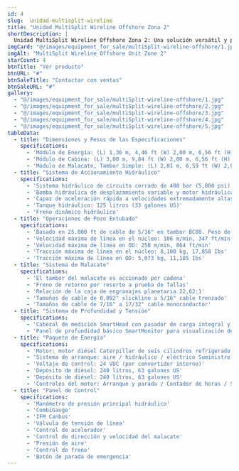```yaml
---
id: 4
slug:  unidad-multisplit-wireline
title: "Unidad MultiSplit Wireline Offshore Zona 2"
shortDescription: |
  Unidad MultiSplit Wireline Offshore Zona 2: Una solución versátil y potente de cableado para operaciones offshore. Con un diseño compacto, un sistema de accionamiento hidráulico de alto rendimiento y un control avanzado de profundidad y tensión, esta unidad es ideal para operaciones de pozo entubado.
imgCard: "@/images/equipment_for_sale/multiSplit-wireline-offshore/1.jpg"
imgAlt: "MultiSplit Wireline Offshore Unit Zone 2"
starCount: 4
btnTitle: "Ver producto"
btnURL: "#"
btnSaleTitle: "Contactar con ventas"
btnSaleURL: "#"
gallery:
  - "@/images/equipment_for_sale/multiSplit-wireline-offshore/1.jpg"
  - "@/images/equipment_for_sale/multiSplit-wireline-offshore/2.jpg"
  - "@/images/equipment_for_sale/multiSplit-wireline-offshore/3.jpg"
  - "@/images/equipment_for_sale/multiSplit-wireline-offshore/4.jpg"
  - "@/images/equipment_for_sale/multiSplit-wireline-offshore/5.jpg"
tableData:
  - title: "Dimensiones y Pesos de las Especificaciones"
    specifications:
      - 'Módulo de Energía: (L) 1,36 m, 4,46 ft (W) 2,00 m, 6,56 ft (H) 2,70 m, 8,86 ft (Peso) 4,550 kg, 10,031 Ibs'
      - 'Módulo de Cabina: (L) 3,00 m, 9,84 ft (W) 2,00 m, 6,56 ft (H) 3,18 m, 10,43 ft (Peso) 3,750 kg, 8,267 Ibs'
      - 'Módulo de Malacate, Tambor Simple: (L) 2,01 m, 6,59 ft (W) 2,00 m, 6,56 ft (H) 2,65 m, 8,69 ft (Peso) 4,650 kg, 10,251 Ibs'
  - title: "Sistema de Accionamiento Hidráulico"
    specifications:
      - 'Sistema hidráulico de circuito cerrado de 400 bar (5,800 psi)'
      - 'Bomba hidráulica de desplazamiento variable y motor hidráulico'
      - 'Capaz de aceleración rápida a velocidades extremadamente altas'
      - 'Tanque hidráulico: 125 litros (33 galones US)'
      - 'Freno dinámico hidráulico'
  - title: "Operaciones de Pozo Entubado"
    specifications:
      - 'Basado en 25.000 ft de cable de 5/16" en tambor BC08. Peso de la herramienta 1100 Ibs'
      - 'Velocidad máxima de línea en el núcleo: 106 m/min, 347 ft/min'
      - 'Velocidad máxima de línea en OD: 258 m/min, 864 ft/min'
      - 'Tracción máxima de línea en el núcleo: 8,100 kg, 17,858 Ibs'
      - 'Tracción máxima de línea en OD: 5,073 kg, 11,185 Ibs'
  - title: "Sistema de Malacate"
    specifications:
      - 'El tambor del malacate es accionado por cadena'
      - 'Freno de retorno por resorte a prueba de fallas'
      - 'Relación de la caja de engranajes planetaria 22,62:1'
      - 'Tamaños de cable de 0,092" slickline a 5/16" cable trenzado'
      - 'Tamaños de cable de 7/16" a 17/32" cable monoconductor'
  - title: "Sistema de Profundidad y Tensión"
    specifications:
      - 'Cabezal de medición SmartHead con pasador de carga integral y dos codificadores, tensión máxima de línea 0-10,000 kg (0-22,050 Ibs)'
      - 'Panel de profundidad básico SmartMonitor para visualización de profundidad, velocidad y tensión'
  - title: "Paquete de Energía"
    specifications:
      - 'Motor: motor diésel Caterpillar de seis cilindros refrigerado por agua que proporciona 129,5 kW (173,6 HP) a 2,200 rpm'
      - 'Sistema de arranque: aire / hidráulico / eléctrico Suministro eléctrico de la plataforma: 115 VAC 60 Hz / 230 VAC 50 HZ'
      - 'Voltaje de control: 24 VDC (por convertidor interno)'
      - 'Depósito de diésel: 240 litros, 63 galones US'
      - 'Depósito de diésel: 240 litros, 63 galones US'
      - 'Controles del motor: Arranque y parada / Contador de horas / Sistema de monitoreo y seguridad'
  - title: "Panel de Control"
    specifications:
      - 'Manómetro de presión principal hidráulico'
      - 'CombiGauge'
      - 'IFM Canbus'
      - 'Válvula de tensión de línea'
      - 'Control de acelerador'
      - 'Control de dirección y velocidad del malacate'
      - 'Presión de aire'
      - 'Control de freno'
      - 'Botón de parada de emergencia'
---
```

